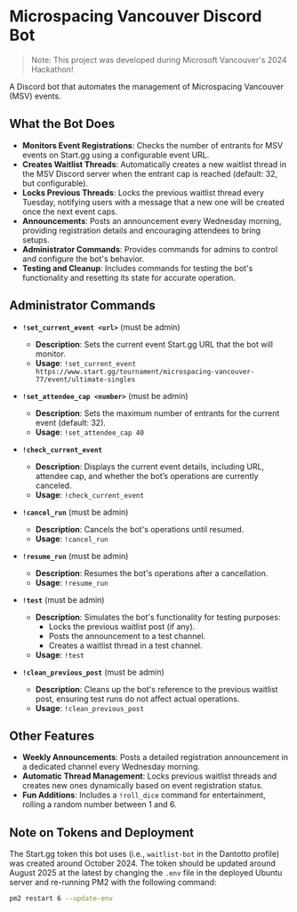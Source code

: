 
# Microspacing Vancouver Discord Bot

> Note: This project was developed during Microsoft Vancouver's 2024 Hackathon!

A Discord bot that automates the management of Microspacing Vancouver (MSV) events.

## What the Bot Does

- **Monitors Event Registrations**: Checks the number of entrants for MSV events on Start.gg using a configurable event URL.
- **Creates Waitlist Threads**: Automatically creates a new waitlist thread in the MSV Discord server when the entrant cap is reached (default: 32, but configurable).
- **Locks Previous Threads**: Locks the previous waitlist thread every Tuesday, notifying users with a message that a new one will be created once the next event caps.
- **Announcements**: Posts an announcement every Wednesday morning, providing registration details and encouraging attendees to bring setups.
- **Administrator Commands**: Provides commands for admins to control and configure the bot's behavior.
- **Testing and Cleanup**: Includes commands for testing the bot's functionality and resetting its state for accurate operation.

## Administrator Commands

- **`!set_current_event <url>`** (must be admin)
  - **Description**: Sets the current event Start.gg URL that the bot will monitor.
  - **Usage**: `!set_current_event https://www.start.gg/tournament/microspacing-vancouver-77/event/ultimate-singles`

- **`!set_attendee_cap <number>`** (must be admin)
  - **Description**: Sets the maximum number of entrants for the current event (default: 32).
  - **Usage**: `!set_attendee_cap 40`

- **`!check_current_event`**
  - **Description**: Displays the current event details, including URL, attendee cap, and whether the bot’s operations are currently canceled.
  - **Usage**: `!check_current_event`

- **`!cancel_run`** (must be admin)
  - **Description**: Cancels the bot's operations until resumed.
  - **Usage**: `!cancel_run`

- **`!resume_run`** (must be admin)
  - **Description**: Resumes the bot's operations after a cancellation.
  - **Usage**: `!resume_run`

- **`!test`** (must be admin)
  - **Description**: Simulates the bot's functionality for testing purposes:
    - Locks the previous waitlist post (if any).
    - Posts the announcement to a test channel.
    - Creates a waitlist thread in a test channel.
  - **Usage**: `!test`

- **`!clean_previous_post`** (must be admin)
  - **Description**: Cleans up the bot's reference to the previous waitlist post, ensuring test runs do not affect actual operations.
  - **Usage**: `!clean_previous_post`

## Other Features

- **Weekly Announcements**: Posts a detailed registration announcement in a dedicated channel every Wednesday morning.
- **Automatic Thread Management**: Locks previous waitlist threads and creates new ones dynamically based on event registration status.
- **Fun Additions**: Includes a `!roll_dice` command for entertainment, rolling a random number between 1 and 6.

## Note on Tokens and Deployment

The Start.gg token this bot uses (i.e., `waitlist-bot` in the Dantotto profile) was created around October 2024. The token should be updated around August 2025 at the latest by changing the `.env` file in the deployed Ubuntu server and re-running PM2 with the following command:

```bash
pm2 restart 6 --update-env
```
